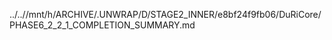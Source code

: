 ../..//mnt/h/ARCHIVE/.UNWRAP/D/STAGE2_INNER/e8bf24f9fb06/DuRiCore/PHASE6_2_2_1_COMPLETION_SUMMARY.md